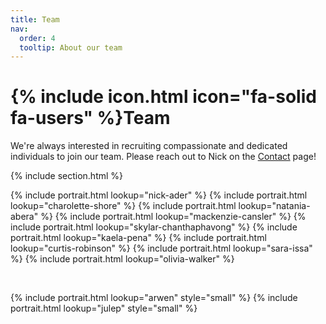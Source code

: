 ```yaml
---
title: Team
nav:
  order: 4
  tooltip: About our team
---
```


# {% include icon.html icon="fa-solid fa-users" %}Team

We're always interested in recruiting compassionate and dedicated individuals to join our team. Please reach out to Nick on the [Contact](https://nickaderlab.com/contact/) page!

{% include section.html %}

{% include portrait.html lookup="nick-ader" %}
{% include portrait.html lookup="charolette-shore" %}
{% include portrait.html lookup="natania-abera" %}
{% include portrait.html lookup="mackenzie-cansler" %}
{% include portrait.html lookup="skylar-chanthaphavong" %}
{% include portrait.html lookup="kaela-pena" %}
{% include portrait.html lookup="curtis-robinson" %}
{% include portrait.html lookup="sara-issa" %}
{% include portrait.html lookup="olivia-walker" %}

<br>

{% include portrait.html lookup="arwen" style="small" %}
{% include portrait.html lookup="julep" style="small" %}
